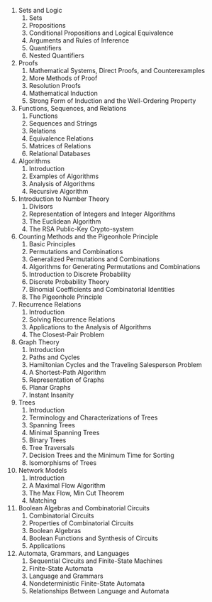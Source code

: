 1. Sets and Logic
	1. Sets
	2. Propositions
	3. Conditional Propositions and Logical Equivalence
	4. Arguments and Rules of Inference
	5. Quantifiers
	6. Nested Quantifiers
2. Proofs
	1. Mathematical Systems, Direct Proofs, and Counterexamples
	2. More Methods of Proof
	3. Resolution Proofs
	4. Mathematical Induction
	5. Strong Form of Induction and the Well-Ordering Property
3. Functions, Sequences, and Relations
	1. Functions
	2. Sequences and Strings
	3. Relations
	4. Equivalence Relations
	5. Matrices of Relations
	6. Relational Databases
4. Algorithms
	1. Introduction
	2. Examples of Algorithms
	3. Analysis of Algorithms
	4. Recursive Algorithm
5. Introduction to Number Theory
	1. Divisors
	2. Representation of Integers and Integer Algorithms
	3. The Euclidean Algorithm
	4. The RSA Public-Key Crypto-system
6. Counting Methods and the Pigeonhole Principle
	1. Basic Principles
	2. Permutations and Combinations
	3. Generalized Permutations and Combinations
	4. Algorithms for Generating Permutations and Combinations
	5. Introduction to Discrete Probability
	6. Discrete Probability Theory
	7. Binomial Coefficients and Combinatorial Identities
	8. The Pigeonhole Principle
7. Recurrence Relations
	1. Introduction
	2. Solving Recurrence Relations
	3. Applications to the Analysis of Algorithms
	4. The Closest-Pair Problem
8. Graph Theory
	1. Introduction
	2. Paths and Cycles
	3. Hamiltonian Cycles and the Traveling Salesperson Problem
	4. A Shortest-Path Algorithm
	5. Representation of Graphs
	6. Planar Graphs
	7. Instant Insanity
9. Trees
	1. Introduction
	2. Terminology and Characterizations of Trees
	3. Spanning Trees
	4. Minimal Spanning Trees
	5. Binary Trees
	6. Tree Traversals
	7. Decision Trees and the Minimum Time for Sorting
	8. Isomorphisms of Trees
10. Network Models
	1. Introduction
	2. A Maximal Flow Algorithm
	3. The Max Flow, Min Cut Theorem
	4. Matching
11. Boolean Algebras and Combinatorial Circuits
	1. Combinatorial Circuits
	2. Properties of Combinatorial Circuits
	3. Boolean Algebras
	4. Boolean Functions and Synthesis of Circuits
	5. Applications
12. Automata, Grammars, and Languages
	1. Sequential Circuits and Finite-State Machines
	2. Finite-State Automata
	3. Language and Grammars
	4. Nondeterministic Finite-State Automata
	5. Relationships Between Language and Automata